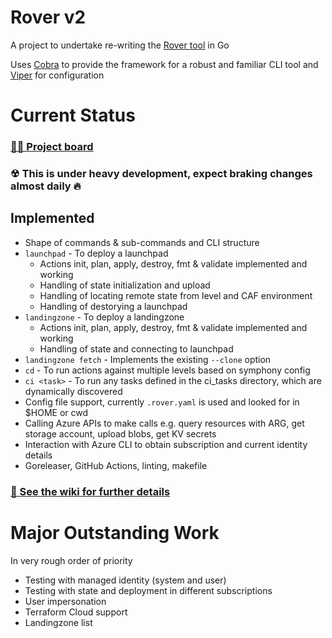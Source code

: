 # Rover v2

A project to undertake re-writing the [Rover tool](https://github.com/aztfmod/rover) in Go

Uses [Cobra](https://github.com/spf13/cobra) to provide the framework for a robust and familiar CLI tool and [Viper](https://github.com/spf13/viper) for configuration

# Current Status

### [👷‍♂️ Project board](https://github.com/orgs/aztfmod/projects/28?card_filter_query=label%3Arover-go)
### ☢ This is under heavy development, expect braking changes almost daily 🔥

## Implemented 

- Shape of commands & sub-commands and CLI structure
- `launchpad` - To deploy a launchpad
  - Actions init, plan, apply, destroy, fmt & validate implemented and working
  - Handling of state initialization and upload
  - Handling of locating remote state from level and CAF environment
  - Handling of destorying a launchpad
- `landingzone` - To deploy a landingzone
  - Actions init, plan, apply, destroy, fmt & validate implemented and working
  - Handling of state and connecting to launchpad
- `landingzone fetch` - Implements the existing `--clone` option
- `cd` - To run actions against multiple levels based on symphony config
- `ci <task>` - To run any tasks defined in the ci_tasks directory, which are dynamically discovered
- Config file support, currently `.rover.yaml` is used and looked for in $HOME or cwd
- Calling Azure APIs to make calls e.g. query resources with ARG, get storage account, upload blobs, get KV secrets
- Interaction with Azure CLI to obtain subscription and current identity details
- Goreleaser, GitHub Actions, linting, makefile

### [📝 See the wiki for further details](https://github.com/aztfmod/rovergo/wiki)

# Major Outstanding Work

In very rough order of priority

- Testing with managed identity (system and user)
- Testing with state and deployment in different subscriptions
- User impersonation
- Terraform Cloud support
- Landingzone list
